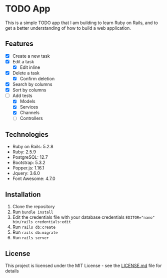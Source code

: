 # TODO App

This is a simple TODO app that I am building to learn Ruby on Rails, and to get a better understanding of how to build a web application.

## Features

- [x] Create a new task
- [x] Edit a task
  - [x] Edit inline
- [x] Delete a task
  - [x] Confirm deletion
- [x] Search by columns
- [x] Sort by columns
- [ ] Add tests
  - [x] Models
  - [x] Services
  - [x] Channels
  - [ ] Controllers

## Technologies

- Ruby on Rails: 5.2.8
- Ruby: 2.5.9
- PostgreSQL: 12.7
- Bootstrap: 5.3.2
- Popper.js: 1.16.1
- Jquery: 3.6.0
- Font Awesome: 4.7.0

## Installation

1. Clone the repository
2. Run `bundle install`
3. Edit the credentials file with your database credentials `EDITOR="nano" bin/rails credentials:edit`
4. Run `rails db:create`
5. Run `rails db:migrate`
6. Run `rails server`

## License

This project is licensed under the MIT License - see the [LICENSE.md](LICENSE.md) file for details


